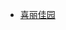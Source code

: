  - [喜丽佳园](http://chengdu.anjuke.com/prop/view/A462776543?from=anjuke_page_rec_tddyx&mahout=2&spread=proprec_p&position=1)